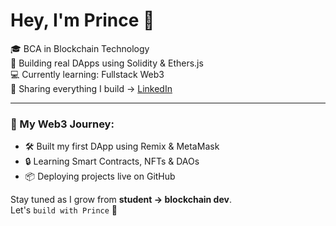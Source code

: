 # Hey, I'm Prince 👋

🎓 BCA in Blockchain Technology  
🧱 Building real DApps using Solidity & Ethers.js  
💻 Currently learning: Fullstack Web3  
📢 Sharing everything I build → [LinkedIn](https://linkedin.com/in/buildwithprince)

---

### 🚀 My Web3 Journey:
- 🛠️ Built my first DApp using Remix & MetaMask
- 🔒 Learning Smart Contracts, NFTs & DAOs
- 📦 Deploying projects live on GitHub

Stay tuned as I grow from **student → blockchain dev**.  
Let's `build with Prince` 🧡
